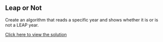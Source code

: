 ## Leap or Not

Create an algorithm that reads a specific year and shows whether it is or is not a
LEAP year.

[Click here to view the solution](https://github.com/davi-p-oliveira-11/JavaScriptCodeHub/blob/main/Challenges/LeapOrNot/solution.js)
